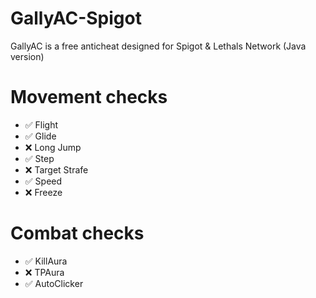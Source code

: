 # GallyAC-Spigot
GallyAC is a free anticheat designed for Spigot &amp; Lethals Network (Java version)


# Movement checks

* ✅ Flight
* ✅ Glide
* ❌ Long Jump
* ✅ Step
* ❌ Target Strafe
* ✅ Speed
* ❌ Freeze

# Combat checks

* ✅ KillAura
* ❌ TPAura
* ✅ AutoClicker
